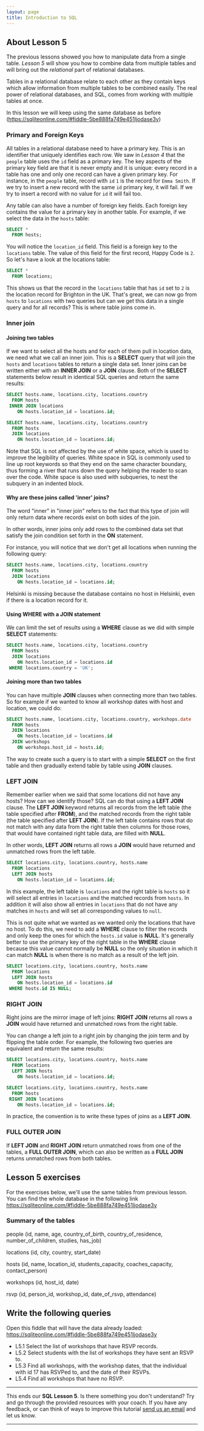```yaml
---
layout: page
title: Introduction to SQL
---
```


## About Lesson 5

The previous lessons showed you how to manipulate data from a single table. _Lesson 5_ will show you how to combine data from multiple tables and will bring out the _relational_ part of relational databases.

Tables in a relational database relate to each other as they contain keys which allow information from multiple tables to be combined easily. The real power of relational databases, and SQL, comes from working with multiple tables at once.

In this lesson we will keep using the same database as before (https://sqliteonline.com/#fiddle-5be888fa749e451ljodase3y)

### Primary and Foreign Keys

All tables in a relational database need to have a primary key. This is an identifier that uniquely identifies each row. We saw in _Lesson 4_ that the `people` table uses the `id` field as a primary key. The key aspects of the primary key field are that it is never empty and it is unique: every record in a table has one and only one record can have a given primary key. For instance, in the `people` table, record with `id` `1` is the record for `Emma Smith`. If we try to insert a new record with the same `id` primary key, it will fail. If we try to insert a record with no value for `id` it will fail too.

Any table can also have a number of foreign key fields. Each foreign key contains the value for a primary key in another table. For example, if we select the data in the `hosts` table:

```SQL
SELECT *
  FROM hosts;
```

You will notice the `location_id` field. This field is a foreign key to the `locations` table. The value of this field for the first record, Happy Code is `2`. So let's have a look at the locations table:

```SQL
SELECT *
  FROM locations;
```

This shows us that the record in the `locations` table that has `id` set to `2` is the location record for Brighton in the UK. That's great, we can now go from `hosts` to `locations` with two queries but can we get this data in a single query and for all records? This is where table joins come in.

### Inner join

#### Joining two tables

If we want to select all the hosts and for each of them pull in location data, we need what we call an inner join. This is a **SELECT** query that will join the `hosts` and `locations` tables to return a single data set. Inner joins can be written either with an **INNER JOIN** or a **JOIN** clause. Both of the **SELECT** statements below result in identical SQL queries and return the same results:

```SQL
SELECT hosts.name, locations.city, locations.country
  FROM hosts
 INNER JOIN locations
    ON hosts.location_id = locations.id;
```

```SQL
SELECT hosts.name, locations.city, locations.country
  FROM hosts
  JOIN locations
    ON hosts.location_id = locations.id;
```

Note that SQL is not affected by the use of white space, which is used to improve the legibility of queries. White space in SQL is commonly used to line up root keywords so that they end on the same character boundary, thus forming a river that runs down the query helping the reader to scan over the code. White space is also used with subqueries, to nest the subquery in an indented block.

#### Why are these joins called 'inner' joins?

The word "inner" in "inner join" refers to the fact that this type of join will only return data where records exist on both sides of the join.

In other words, inner joins only add rows to the combined data set that satisfy the join condition set forth in the **ON** statement.

For instance, you will notice that we don't get all locations when running the following query:

```SQL
SELECT hosts.name, locations.city, locations.country
  FROM hosts
  JOIN locations
    ON hosts.location_id = locations.id;
```

Helsinki is missing because the database contains no host in Helsinki, even if there is a location record for it.

#### Using WHERE with a JOIN statement

We can limit the set of results using a **WHERE** clause as we did with simple **SELECT** statements:

```SQL
SELECT hosts.name, locations.city, locations.country
  FROM hosts
  JOIN locations
    ON hosts.location_id = locations.id
 WHERE locations.country = 'UK';
```

#### Joining more than two tables

You can have multiple **JOIN** clauses when connecting more than two tables. So for example if we wanted to know all workshop dates with host and location, we could do:

```SQL
SELECT hosts.name, locations.city, locations.country, workshops.date
  FROM hosts
  JOIN locations
    ON hosts.location_id = locations.id
  JOIN workshops
    ON workshops.host_id = hosts.id;
```

The way to create such a query is to start with a simple **SELECT** on the first table and then gradually extend table by table using **JOIN** clauses.

### LEFT JOIN

Remember earlier when we said that some locations did not have any hosts? How can we identify those? SQL can do that using a **LEFT JOIN** clause. The **LEFT JOIN** keyword returns all records from the left table (the table specified after **FROM**), and the matched records from the right table (the table specified after **LEFT JOIN**). If the left table contains rows that do not match with any data from the right table then columns for those rows, that would have contained right table data, are filled with **NULL**.

In other words, **LEFT JOIN** returns all rows a **JOIN** would have returned and unmatched rows from the left table.

```SQL
SELECT locations.city, locations.country, hosts.name
  FROM locations
  LEFT JOIN hosts
    ON hosts.location_id = locations.id;
```

In this example, the left table is `locations` and the right table is `hosts` so it will select all entries in `locations` and the matched records from `hosts`. In addition it will also show all entries in `locations` that do not have any matches in `hosts` and will set all corresponding values to `null`.

This is not quite what we wanted as we wanted only the locations that have no host. To do this, we need to add a **WHERE** clause to filter the records and only keep the ones for which the `hosts.id` value is **NULL**. It's generally better to use the primary key of the right table in the **WHERE** clause because this value cannot normally be **NULL** so the only situation in which it can match **NULL** is when there is no match as a result of the left join.

```SQL
SELECT locations.city, locations.country, hosts.name
  FROM locations
  LEFT JOIN hosts
    ON hosts.location_id = locations.id
 WHERE hosts.id IS NULL;
```

### RIGHT JOIN

Right joins are the mirror image of left joins: **RIGHT JOIN** returns all rows a **JOIN** would have returned and unmatched rows from the right table.

You can change a left join to a right join by changing the join term and by flipping the table order. For example, the following two queries are equivalent and return the same results:

```SQL
SELECT locations.city, locations.country, hosts.name
  FROM locations
  LEFT JOIN hosts
    ON hosts.location_id = locations.id;
```

```SQL
SELECT locations.city, locations.country, hosts.name
  FROM hosts
 RIGHT JOIN locations
    ON hosts.location_id = locations.id;
```

In practice, the convention is to write these types of joins as a **LEFT JOIN**.

### FULL OUTER JOIN

If **LEFT JOIN** and **RIGHT JOIN** return unmatched rows from one of the tables, a **FULL OUTER JOIN**, which can also be written as a **FULL JOIN** returns unmatched rows from both tables. 


## Lesson 5 exercises

For the exercises below, we'll use the same tables from previous lesson. You can find the whole database in the following link https://sqliteonline.com/#fiddle-5be888fa749e451ljodase3y

### Summary of the tables

people (id, name, age, country_of_birth, country_of_residence, number_of_children, studies, has_job)

locations (id, city, country, start_date)

hosts (id, name, location_id, students_capacity, coaches_capacity, contact_person)

workshops (id, host_id, date)

rsvp (id, person_id, workshop_id, date_of_rsvp, attendance)

## Write the following queries

Open this fiddle that will have the data already loaded: https://sqliteonline.com/#fiddle-5be888fa749e451ljodase3y
* L5.1 Select the list of workshops that have RSVP records.
* L5.2 Select students with the list of workshops they have sent an RSVP to.
* L5.3 Find all workshops, with the workshop dates, that the individual with id 17 has RSVPed to, and the date of their RSVPs.
* L5.4 Find all workshops that have no RSVP.

---
This ends our **SQL Lesson 5**. Is there something you don't understand? Try and go through the provided resources with your coach. If you have any feedback, or can think of ways to improve this tutorial [send us an email](mailto:feedback@codebar.io) and let us know.

---
